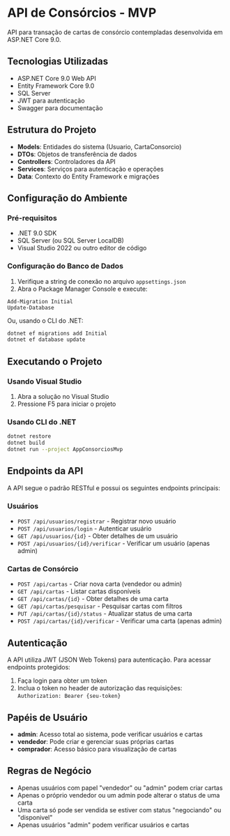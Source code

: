 # API de Consórcios - MVP

API para transação de cartas de consórcio contempladas desenvolvida em ASP.NET Core 9.0.

## Tecnologias Utilizadas

- ASP.NET Core 9.0 Web API
- Entity Framework Core 9.0
- SQL Server
- JWT para autenticação
- Swagger para documentação

## Estrutura do Projeto

- **Models**: Entidades do sistema (Usuario, CartaConsorcio)
- **DTOs**: Objetos de transferência de dados
- **Controllers**: Controladores da API
- **Services**: Serviços para autenticação e operações
- **Data**: Contexto do Entity Framework e migrações

## Configuração do Ambiente

### Pré-requisitos

- .NET 9.0 SDK
- SQL Server (ou SQL Server LocalDB)
- Visual Studio 2022 ou outro editor de código

### Configuração do Banco de Dados

1. Verifique a string de conexão no arquivo `appsettings.json`
2. Abra o Package Manager Console e execute:

```
Add-Migration Initial
Update-Database
```

Ou, usando o CLI do .NET:

```bash
dotnet ef migrations add Initial
dotnet ef database update
```

## Executando o Projeto

### Usando Visual Studio

1. Abra a solução no Visual Studio
2. Pressione F5 para iniciar o projeto

### Usando CLI do .NET

```bash
dotnet restore
dotnet build
dotnet run --project AppConsorciosMvp
```

## Endpoints da API

A API segue o padrão RESTful e possui os seguintes endpoints principais:

### Usuários

- `POST /api/usuarios/registrar` - Registrar novo usuário
- `POST /api/usuarios/login` - Autenticar usuário
- `GET /api/usuarios/{id}` - Obter detalhes de um usuário
- `POST /api/usuarios/{id}/verificar` - Verificar um usuário (apenas admin)

### Cartas de Consórcio

- `POST /api/cartas` - Criar nova carta (vendedor ou admin)
- `GET /api/cartas` - Listar cartas disponíveis
- `GET /api/cartas/{id}` - Obter detalhes de uma carta
- `GET /api/cartas/pesquisar` - Pesquisar cartas com filtros
- `PUT /api/cartas/{id}/status` - Atualizar status de uma carta
- `POST /api/cartas/{id}/verificar` - Verificar uma carta (apenas admin)

## Autenticação

A API utiliza JWT (JSON Web Tokens) para autenticação. Para acessar endpoints protegidos:

1. Faça login para obter um token
2. Inclua o token no header de autorização das requisições:
   `Authorization: Bearer {seu-token}`

## Papéis de Usuário

- **admin**: Acesso total ao sistema, pode verificar usuários e cartas
- **vendedor**: Pode criar e gerenciar suas próprias cartas
- **comprador**: Acesso básico para visualização de cartas

## Regras de Negócio

- Apenas usuários com papel "vendedor" ou "admin" podem criar cartas
- Apenas o próprio vendedor ou um admin pode alterar o status de uma carta
- Uma carta só pode ser vendida se estiver com status "negociando" ou "disponivel"
- Apenas usuários "admin" podem verificar usuários e cartas
